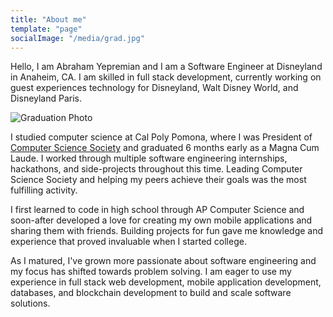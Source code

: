 ```yaml
---
title: "About me"
template: "page"
socialImage: "/media/grad.jpg"
---
```


Hello, I am Abraham Yepremian and I am a Software Engineer at Disneyland in Anaheim, CA. I am skilled in full stack development, currently working on guest experiences technology for Disneyland, Walt Disney World, and Disneyland Paris.

![Graduation Photo](/media/grad.jpg)

I studied computer science at Cal Poly Pomona, where I was President of [Computer Science Society](https://cppcss.club) and graduated 6 months early as a Magna Cum Laude. I worked through multiple software engineering internships, hackathons, and side-projects throughout this time. Leading Computer Science Society and helping my peers achieve their goals was the most fulfilling activity.

I first learned to code in high school through AP Computer Science and soon-after developed a love for creating my own mobile applications and sharing them with friends. Building projects for fun gave me knowledge and experience that proved invaluable when I started college.

As I matured, I've grown more passionate about software engineering and my focus has shifted towards problem solving. I am eager to use my experience in full stack web development, mobile application development, databases, and blockchain development to build and scale software solutions.
